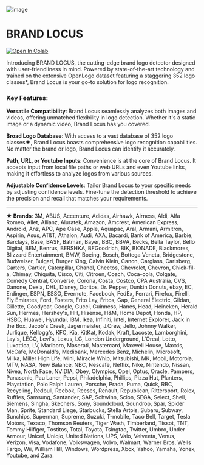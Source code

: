 ![image](https://github.com/philip-hawkins-git/BrandLocus/assets/142953236/13331aaa-e26b-4862-af94-e02fe0b50d85)
# BRAND LOCUS
<p><a href="https://colab.research.google.com/drive/1YAvRb4GjpQTwq0t2UNq1XbvucBepVnz9?usp=sharing"><img src="https://colab.research.google.com/assets/colab-badge.svg" alt="Open In Colab"></a></p>
Introducing BRAND LOCUS, the cutting-edge brand logo detector designed with user-friendliness in mind. Powered by state-of-the-art technology and trained on the extensive OpenLogo dataset featuring a staggering 352 logo classes*, Brand Locus is your go-to solution for logo recognition.

### Key Features:

**Versatile Compatibility**: Brand Locus seamlessly analyzes both images and videos, offering unmatched flexibility in logo detection. Whether it's a static image or a dynamic video, Brand Locus has you covered.

**Broad Logo Database**: With access to a vast database of 352 logo classes★, Brand Locus boasts comprehensive logo recognition capabilities. No matter the brand or logo, Brand Locus can identify it accurately.

**Path, URL, or Youtube Inputs**: Convenience is at the core of Brand Locus. It accepts input from local file paths or web URLs and even Youtube links, making it effortless to analyze logos from various sources.

**Adjustable Confidence Levels**: Tailor Brand Locus to your specific needs by adjusting confidence levels. Fine-tune the detection threshold to achieve the precision and recall that matches your requirements.

---

**★ Brands**:
3M, ABUS, Accenture, Adidas, Airhawk, Airness, Aldi, Alfa Romeo, Allet, Allianz, Aluratek, Amazon, Amcrest, American Express, Android, Anz, APC, Ape Case, Apple, Aquapac, Aral, Armani, Armitron, Aspirin, Asus, AT&T, Athalon, Audi, AXA, Bacardi, Bank of America, Barbie, Barclays, Base, BASF, Batman, Bayer, BBC, BBVA, Becks, Bella Taylor, Bello Digital, BEM, Benrus, BERSHKA, BFGoodrich, BIK, BIONADE, Blackmores, Blizzard Entertainment, BMW, Boeing, Bosch, Bottega Veneta, Bridgestone, Budweiser, Bulgari, Burger King, Calvin Klein, Canon, Carglass, Carlsberg, Carters, Cartier, Caterpillar, Chanel, Cheetos, Chevrolet, Chevron, Chick-fil-a, Chimay, Chiquita, Cisco, Citi, Citroen, Coach, Coca-cola, Colgate, Comedy Central, Converse, Corona, Costa, Costco, CPA Australia, CVS, Danone, Dexia, DHL, Disney, Doritos, Dr. Pepper, Dunkin Donuts, ebay, EC, Erdinger, ESPN, ESSO, Evernote, Facebook, FedEx, Ferrari, Firefox, Firelli, Fly Emirates, Ford, Fosters, Frito Lay, Fritos, Gap, General Electric, Gildan, Gillette, Goodyear, Google, Gucci, Guinness, Hanes, Head, Heineken, Herald Sun, Hermes, Hershey's, HH, Hisense, H&M, Home Depot, Honda, HP, HSBC, Huawei, Hyundai, IBM,  Ikea, Infiniti, Intel, Internet Explorer, Jack in the Box, Jacob's Creek, Jagermeister, J.Crew, Jello, Johnny Walker, Jurlique, Kellogg's, KFC, Kia, KitKat, Kodak, Kraft, Lacoste, Lamborghini, Lay's, LEGO, Levi's, Lexus, LG, London Underground, L'Oreal, Lotto, Luxottica, LV, Marlboro, Maserati, Mastercard, Maxwell House, Maxxis, McCafe, McDonald's, Medibank, Mercedes Benz, Michelin, Microsoft, Milka, Miller High Life, Mini, Miracle Whip, Mitsubishi, MK, Mobil, Motorola, MTV, NASA, New Balance, NBC, Nescafe, Netflix, Nike, Nintendo, Nissan, Nivea, North Face, NVIDIA, Obey, Olympics, Opel, Optus, Oracle, Pampers, Panasonic, Pau Laner, Pepsi, Philadelphia, Phillips, Pizza Hut, Planters, Playstation, Polo Ralph Lauren, Porsche, Prada, Puma, Quick, RBC, Recycling, Redbull, Reebok, Reeses, Renault, Republican, Rittersport, Rolex, Ruffles, Samsung, Santander, SAP, Schwinn, Scion, SEGA, Select, Shell, Siemens, Singha, Skechers, Sony, Soundcloud, Soundrop, Spar, Spider Man, Sprite, Standard Liege, Starbucks, Stella Artois, Subaru, Subway, Sunchips, Superman, Supreme, Suzuki, T-mobile, Taco Bell, Target, Tesla Motors, Texaco, Thomson Reuters, Tiger Wash, Timberland, Tissot, TNT, Tommy Hilfiger, Tostitos, Total, Toyota, Tsingtao, Twitter, Umbro, Under Armour, Unicef, Uniqlo, United Nations, UPS, Vaio, Velveeta, Venus, Verizon, Visa, Vodafone, Volkswagen, Volvo, Walmart, Warner Bros, Wells Fargo, Wii, William Hill, Windows, Wordpress, Xbox, Yahoo, Yamaha, Yonex, Youtube, and Zara.
